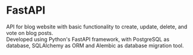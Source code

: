 # FastAPI

API for blog website with basic functionality to create, update, delete, and vote on blog posts. <br>
Developed using Python's FastAPI framework, with PostgreSQL as database, SQLAlchemy as ORM and Alembic as database migration tool. 

